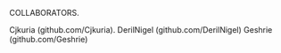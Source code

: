 COLLABORATORS.

Cjkuria (github.com/Cjkuria).
DerilNigel (github.com/DerilNigel)
Geshrie (github.com/Geshrie)
